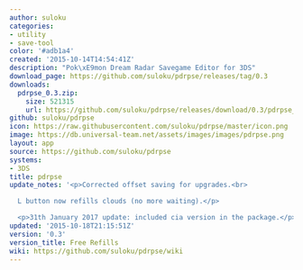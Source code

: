 ```yaml
---
author: suloku
categories:
- utility
- save-tool
color: '#adb1a4'
created: '2015-10-14T14:54:41Z'
description: "Pok\xE9mon Dream Radar Savegame Editor for 3DS"
download_page: https://github.com/suloku/pdrpse/releases/tag/0.3
downloads:
  pdrpse_0.3.zip:
    size: 521315
    url: https://github.com/suloku/pdrpse/releases/download/0.3/pdrpse_0.3.zip
github: suloku/pdrpse
icon: https://raw.githubusercontent.com/suloku/pdrpse/master/icon.png
image: https://db.universal-team.net/assets/images/images/pdrpse.png
layout: app
source: https://github.com/suloku/pdrpse
systems:
- 3DS
title: pdrpse
update_notes: '<p>Corrected offset saving for upgrades.<br>

  L button now refills clouds (no more waiting).</p>

  <p>31th January 2017 update: included cia version in the package.</p>'
updated: '2015-10-18T21:15:51Z'
version: '0.3'
version_title: Free Refills
wiki: https://github.com/suloku/pdrpse/wiki
---
```

